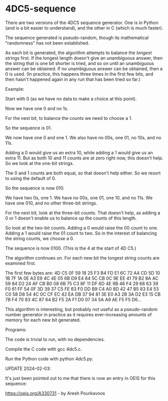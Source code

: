 # 4DC5-sequence

There are two versions of the 4DC5 sequence generator. One is in Python (and is a bit easier to understand), and the other in C (which is much faster).

The sequence generated is pseudo-random, though its mathematical "randomness" has not been established.

As each bit is generated, the algorithm attempts to balance the *longest* strings first. If the longest length doesn't give an unambiguous answer, then the string that is one bit shorter is tried, and so on until an unambiguous answer can be obtained. If no unambiguous answer can be obtained, then a 0 is used. (In practice, this happens three times in the first few bits, and then hasn't happened again in any run that has been tried so far.)

Example:

Start with 0 (as we have no data to make a choice at this point).

Now we have one 0 and no 1s.

For the next bit, to balance the counts we need to choose a 1.

So the sequence is 01.

We now have one 0 and one 1. We also have no 00s, one 01, no 10s, and no 11s.

Adding a 0 would give us an extra 10, while adding a 1 would give us an extra 11. But as both 10 and 11 counts are at zero right now, this doesn't help. So we look at the one-bit strings.

The 0 and 1 counts are both equal, so that doesn't help either. So we resort to using the default of 0.

So the sequence is now 010.

We have two 0s, one 1.
We have no 00s, one 01, one 10, and no 11s.
We have one 010, and no other three-bit strings.

For the next bit, look at the three-bit counts. That doesn't help, as adding a 0 or 1 doesn't enable us to balance up the counts of this length.

So look at the two-bit counts. Adding a 0 would raise the 00 count to one. Adding a 1 would raise the 01 count to two. So in the interest of balancing the string counts, we choose a 0.

The sequence is now 0100. (This is the 4 at the start of 4D C5.)

The algorithm continues on. For each new bit the longest string counts are examined first.

The first few bytes are: 4D C5 0F 59 18 25 F3 B4 FD E1 6C 72 A4 CD 5D 10 1B 7F 1A 0E A3 E9 4C 4E 05 6B D9 E4 84 5C CB 0C 9E EE 41 79 B2 8A AC 59 84 D2 24 AF CB B0 08 6B 75 C3 8F 11 DF 6D 4E 9B 46 F4 29 68 63 39 F0 61 FF 54 0F 3D 39 37 C5 FE 63 F0 DD B9 C4 A0 8D 42 47 B5 83 E4 53 C0 58 D8 54 4C 0C CF EC 42 EA DB 37 94 81 3E E0 A3 2B 3A D2 E3 15 CB 7B F4 70 83 4C 87 64 B2 F5 2A F1 D0 07 34 5A A9 AE F5 F5 D6...

This algorithm is interesting, but probably not useful as a pseudo-random number generator in practice as it requires ever-increasing amounts of memory for each new bit generated.


Programs:

The code is trivial to run, with no dependencies.

Compile the C code with gcc 4dc5.c.

Run the Python code with python 4dc5.py.

UPDATE 2024-02-03:

It's just been pointed out to me that there is now an entry in OEIS for this sequence:

https://oeis.org/A330731 - by Aresh Pourkavoos
